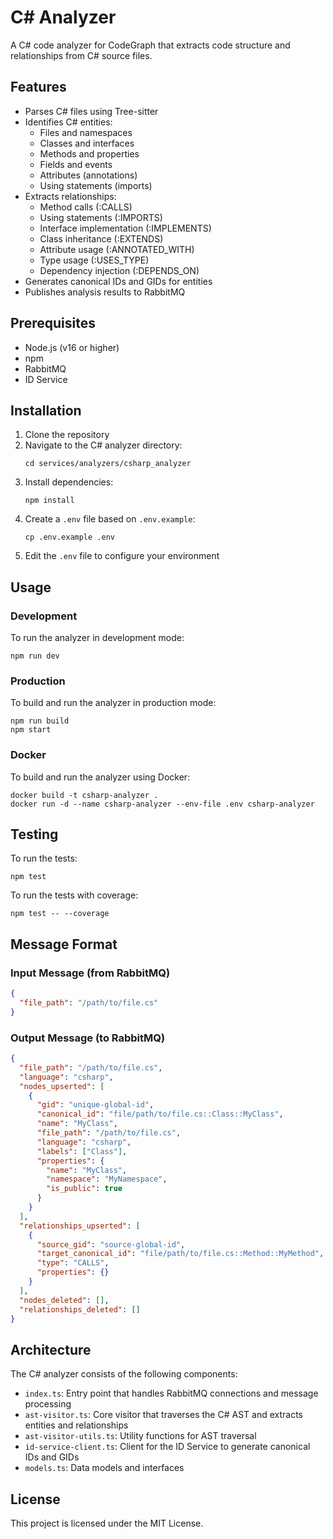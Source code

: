 # C# Analyzer

A C# code analyzer for CodeGraph that extracts code structure and relationships from C# source files.

## Features

- Parses C# files using Tree-sitter
- Identifies C# entities:
  - Files and namespaces
  - Classes and interfaces
  - Methods and properties
  - Fields and events
  - Attributes (annotations)
  - Using statements (imports)
- Extracts relationships:
  - Method calls (:CALLS)
  - Using statements (:IMPORTS)
  - Interface implementation (:IMPLEMENTS)
  - Class inheritance (:EXTENDS)
  - Attribute usage (:ANNOTATED_WITH)
  - Type usage (:USES_TYPE)
  - Dependency injection (:DEPENDS_ON)
- Generates canonical IDs and GIDs for entities
- Publishes analysis results to RabbitMQ

## Prerequisites

- Node.js (v16 or higher)
- npm
- RabbitMQ
- ID Service

## Installation

1. Clone the repository
2. Navigate to the C# analyzer directory:
   ```
   cd services/analyzers/csharp_analyzer
   ```
3. Install dependencies:
   ```
   npm install
   ```
4. Create a `.env` file based on `.env.example`:
   ```
   cp .env.example .env
   ```
5. Edit the `.env` file to configure your environment

## Usage

### Development

To run the analyzer in development mode:

```
npm run dev
```

### Production

To build and run the analyzer in production mode:

```
npm run build
npm start
```

### Docker

To build and run the analyzer using Docker:

```
docker build -t csharp-analyzer .
docker run -d --name csharp-analyzer --env-file .env csharp-analyzer
```

## Testing

To run the tests:

```
npm test
```

To run the tests with coverage:

```
npm test -- --coverage
```

## Message Format

### Input Message (from RabbitMQ)

```json
{
  "file_path": "/path/to/file.cs"
}
```

### Output Message (to RabbitMQ)

```json
{
  "file_path": "/path/to/file.cs",
  "language": "csharp",
  "nodes_upserted": [
    {
      "gid": "unique-global-id",
      "canonical_id": "file/path/to/file.cs::Class::MyClass",
      "name": "MyClass",
      "file_path": "/path/to/file.cs",
      "language": "csharp",
      "labels": ["Class"],
      "properties": {
        "name": "MyClass",
        "namespace": "MyNamespace",
        "is_public": true
      }
    }
  ],
  "relationships_upserted": [
    {
      "source_gid": "source-global-id",
      "target_canonical_id": "file/path/to/file.cs::Method::MyMethod",
      "type": "CALLS",
      "properties": {}
    }
  ],
  "nodes_deleted": [],
  "relationships_deleted": []
}
```

## Architecture

The C# analyzer consists of the following components:

- `index.ts`: Entry point that handles RabbitMQ connections and message processing
- `ast-visitor.ts`: Core visitor that traverses the C# AST and extracts entities and relationships
- `ast-visitor-utils.ts`: Utility functions for AST traversal
- `id-service-client.ts`: Client for the ID Service to generate canonical IDs and GIDs
- `models.ts`: Data models and interfaces

## License

This project is licensed under the MIT License.